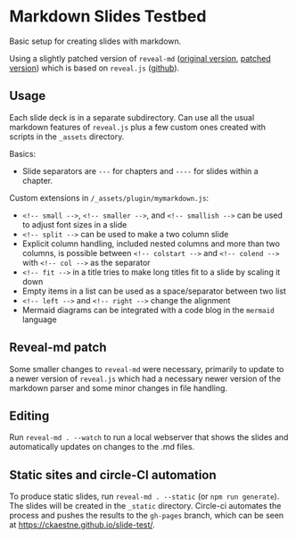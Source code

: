 # Markdown Slides Testbed

Basic setup for creating slides with markdown.

Using a slightly patched version of `reveal-md` ([original version](https://github.com/webpro/reveal-md), [patched version](https://github.com/ckaestne/reveal-md)) which is based on `reveal.js` ([github](https://github.com/hakimel/reveal.js/)). 

## Usage

Each slide deck is in a separate subdirectory. Can use all the usual markdown features of `reveal.js` plus a few custom ones created with scripts in the `_assets` directory.

Basics:
* Slide separators are `---` for chapters and `----` for slides within a chapter.

Custom extensions in `/_assets/plugin/mymarkdown.js`:
* `<!-- small -->`, `<!-- smaller -->`, and `<!-- smallish -->` can be used to adjust font sizes in a slide
* `<!-- split -->` can be used to make a two column slide
* Explicit column handling, included nested columns and more than two columns, is possible between `<!-- colstart -->` and `<!-- colend -->` with `<!-- col -->` as the separator
* `<!-- fit -->` in a title tries to make long titles fit to a slide by scaling it down
* Empty items in a list can be used as a space/separator between two list
* `<!-- left -->` and `<!-- right -->` change the alignment
* Mermaid diagrams can be integrated with a code blog in the `mermaid` language

## Reveal-md patch

Some smaller changes to `reveal-md` were necessary, primarily to update to a newer version of `reveal.js` which had a necessary newer version of the markdown parser and some minor changes in file handling.

## Editing

Run `reveal-md . --watch` to run a local webserver that shows the slides and automatically updates on changes to the .md files.

## Static sites and circle-CI automation

To produce static slides, run `reveal-md . --static` (or `npm run generate`). The slides will be created in the `_static` directory. Circle-ci automates the process and pushes the results to the `gh-pages` branch, which can be seen at https://ckaestne.github.io/slide-test/.

